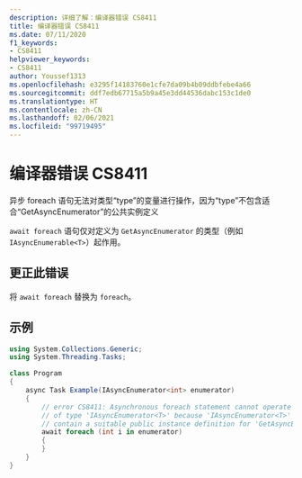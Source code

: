 ```yaml
---
description: 详细了解：编译器错误 CS8411
title: 编译器错误 CS8411
ms.date: 07/11/2020
f1_keywords:
- CS8411
helpviewer_keywords:
- CS8411
author: Youssef1313
ms.openlocfilehash: e3295f14183760e1cfe7da09b4b09ddbfebe4a66
ms.sourcegitcommit: ddf7edb67715a5b9a45e3dd44536dabc153c1de0
ms.translationtype: HT
ms.contentlocale: zh-CN
ms.lasthandoff: 02/06/2021
ms.locfileid: "99719495"
---
```

# <a name="compiler-error-cs8411"></a>编译器错误 CS8411

异步 foreach 语句无法对类型“type”的变量进行操作，因为“type”不包含适合“GetAsyncEnumerator”的公共实例定义

`await foreach` 语句仅对定义为 `GetAsyncEnumerator` 的类型（例如 `IAsyncEnumerable<T>`）起作用。

## <a name="to-correct-this-error"></a>更正此错误

将 `await foreach` 替换为 `foreach`。

## <a name="example"></a>示例

```csharp
using System.Collections.Generic;
using System.Threading.Tasks;

class Program
{
    async Task Example(IAsyncEnumerator<int> enumerator)
    {
        // error CS8411: Asynchronous foreach statement cannot operate on variables
        // of type 'IAsyncEnumerator<T>' because 'IAsyncEnumerator<T>' does not
        // contain a suitable public instance definition for 'GetAsyncEnumerator'
        await foreach (int i in enumerator)
        {
        }
    }
}
```
